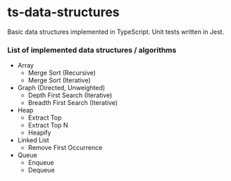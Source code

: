 # ts-data-structures

Basic data structures implemented in TypeScript. Unit tests written in Jest.

### List of implemented data structures / algorithms

- Array
  - Merge Sort (Recursive)
  - Merge Sort (Iterative)
- Graph (Directed, Unweighted)
  - Depth First Search (Iterative)
  - Breadth First Search (Iterative)
- Heap
  - Extract Top
  - Extract Top N
  - Heapify
- Linked List
  - Remove First Occurrence
- Queue
  - Enqueue
  - Dequeue
